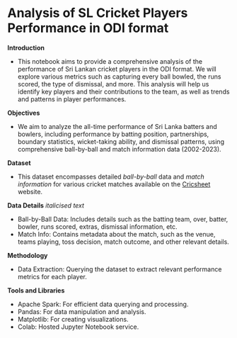 # Analysis of SL Cricket Players Performance in ODI format

**Introduction**
* This notebook aims to provide a comprehensive analysis of the performance of Sri Lankan cricket players in the ODI format. We will explore various metrics such as capturing every ball bowled, the runs scored, the type of dismissal, and more. This analysis will help us identify key players and their contributions to the team, as well as trends and patterns in player performances.

**Objectives**
* We aim to analyze the all-time performance of Sri Lanka batters and bowlers, including performance by batting position, partnerships, boundary statistics, wicket-taking ability, and dismissal patterns, using comprehensive ball-by-ball and match information data (2002-2023).

**Dataset**
* This dataset encompasses detailed *ball-by-ball* data and *match information* for various cricket matches available on the [Cricsheet](https://cricsheet.org) website.

**Data Details** *italicised text*
* Ball-by-Ball Data: Includes details such as the batting team, over, batter, bowler, runs scored, extras, dismissal information, etc.
* Match Info: Contains metadata about the match, such as the venue, teams playing, toss decision, match outcome, and other relevant details.

**Methodology**
* Data Extraction: Querying the dataset to extract relevant performance metrics for each player.

**Tools and Libraries**

*   Apache Spark: For efficient data querying and processing.
*   Pandas: For data manipulation and analysis.
*   Matplotlib: For creating visualizations.
*   Colab: Hosted Jupyter Notebook service.
